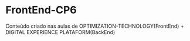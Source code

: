 # FrontEnd-CP6
Conteúdo criado nas aulas de OPTIMIZATION-TECHNOLOGY(FrontEnd) + DIGITAL EXPERIENCE PLATAFORM(BackEnd)
